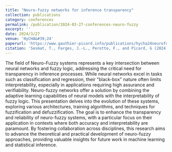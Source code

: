 ```yaml
---
title: "Neuro-fuzzy networks for inference transparency"
collection: publications
category: conferences
permalink: /publication/2024-03-27-conferences-neuro-fuzzy
excerpt: ''
date: 2024/3/27
venue: 'HyCHA&#39;24'
paperurl: 'https://www.gauthier-picard.info/publications/hycha24neurofuzzy-pres.pdf'
citation: 'Sesmat, T., Farges, J.-L., Perotto, F., and Picard, G (2024). &quot; Réseaux neuro-flous pour la transparence de l’inférence &quot;<i>Journées d&#39;Intelligence Artificielle Hybride : de l&#39;intégration des connaissances et de l&#39;humain à l&#39;explication des modèles (HyCHA&#39;24).</i>&quot;'
---
```


The field of Neuro-Fuzzy systems represents a key intersection between neural networks and fuzzy logic, addressing the critical need for transparency in inference processes. While neural networks excel in tasks such as classification and regression, their "black-box" nature often limits interpretability, especially in applications requiring high assurance and verifiability. Neuro-fuzzy networks offer a solution by combining the adaptive learning capabilities of neural models with the interpretability of fuzzy logic. This presentation delves into the evolution of these systems, exploring various architectures, training algorithms, and techniques for fuzzification and defuzzification. The goal is to enhance the transparency and reliability of neuro-fuzzy systems, with a particular focus on their application in contexts where both accuracy and interpretability are paramount. By fostering collaboration across disciplines, this research aims to advance the theoretical and practical development of neuro-fuzzy approaches, providing valuable insights for future work in machine learning and statistical inference.